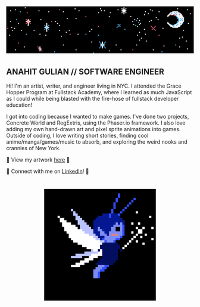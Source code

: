 <h1 align="center">
  <img src="https://github.com/sathytrench/sathytrench/blob/master/assets/Twinkling.gif" alt="Banner of a pixellated night sky with a crescent moon and twinkling stars glowing white, pink, and blue">
</h1>

## ANAHIT GULIAN // SOFTWARE ENGINEER

Hi! I'm an artist, writer, and engineer living in NYC. I attended the Grace
Hopper Program at Fullstack Academy, where I learned as much JavaScript as I 
could while being blasted with the fire-hose of fullstack developer education!

I got into coding because I wanted to make games. I've done two projects,
Concrete World and RegExtris, using the Phaser.io framework. I also love
adding my own hand-drawn art and pixel sprite animations into games. Outside
of coding, I love writing short stories, finding cool anime/manga/games/music 
to absorb, and exploring the weird nooks and crannies of New York. 

💙 View my artwork [here](2) 💙

🔗 Connect with me on [LinkedIn](1)! 🔗

<h1 align="center">
  <img src="https://github.com/sathytrench/sathytrench/blob/master/assets/FAIRYflying%20clone.gif" alt="Blue fairy with white wings and a wand hovering in a black background">
</h1>

<!-- Links -->
[1]: https://www.linkedin.com/in/anahitgulian/
[2]: https://www.instagram.com/a7n7a7h7i7t/